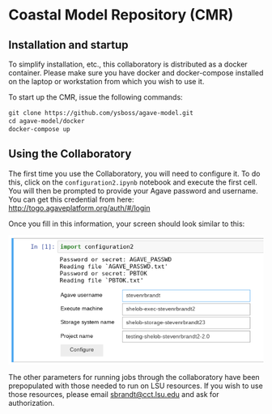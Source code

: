 # Coastal Model Repository (CMR)

## Installation and startup

To simplify installation, etc., this collaboratory is distributed as a docker container. Please make sure you have docker and docker-compose installed on the laptop or workstation from which you wish to use it.

To start up the CMR, issue the following commands:

```
git clone https://github.com/ysboss/agave-model.git
cd agave-model/docker
docker-compose up
```

## Using the Collaboratory

The first time you use the Collaboratory, you will need to configure it. To do this, click on the `configuration2.ipynb` notebook and execute the first cell. You will then be prompted to provide your Agave password and username. You can get this credential from here: http://togo.agaveplatform.org/auth/#/login

Once you fill in this information, your screen should look similar to this:

<img src='images/Config.png'>

The other parameters for running jobs through the collaboratory have been prepopulated with those needed to run on LSU resources. If you wish to use those resources, please email sbrandt@cct.lsu.edu and ask for authorization.
